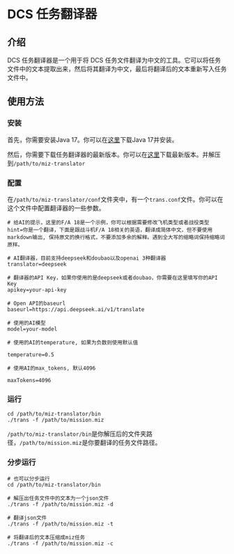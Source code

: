 # DCS 任务翻译器

## 介绍

DCS 任务翻译器是一个用于将 DCS 任务文件翻译为中文的工具。它可以将任务文件中的文本提取出来，然后将其翻译为中文，最后将翻译后的文本重新写入任务文件中。

## 使用方法

### 安装

首先，你需要安装Java 17。你可以在[这里](https://www.oracle.com/java/technologies/javase-jdk17-downloads.html)下载Java 17并安装。

然后，你需要下载任务翻译器的最新版本。你可以在[这里](https://github.com/leonchen83/miz-translator/releases/download/v1.0.0/miz-translator-release.zip)下载最新版本。并解压到`/path/to/miz-translator`

### 配置

在`/path/to/miz-translator/conf`文件夹中，有一个`trans.conf`文件。你可以在这个文件中配置翻译器的一些参数。

```properties
# 给AI的提示，这里的F/A 18是一个示例，你可以根据需要修改飞机类型或者战役类型
hint=你是一个翻译，下面是跟战斗机F/A 18相关的英语，翻译成简体中文，但不要使用markdown输出, 保持原文的换行格式，不要添加多余的解释。遇到全大写的缩略词保持缩略词原样。

# AI翻译器，目前支持deepseek和doubao以及openai 3种翻译器
translator=deepseek

# 翻译器的API Key，如果你使用的是deepseek或者doubao，你需要在这里填写你的API Key
apikey=your-api-key

# Open API的baseurl
baseurl=https://api.deepseek.ai/v1/translate

# 使用的AI模型
model=your-model

# 使用的AI的temperature, 如果为负数则使用默认值

temperature=0.5

# 使用AI的max_tokens, 默认4096

maxTokens=4096
```

### 运行

```shell
cd /path/to/miz-translator/bin
./trans -f /path/to/mission.miz
```

`/path/to/miz-translator/bin`是你解压后的文件夹路径，`/path/to/mission.miz`是你要翻译的任务文件路径。

### 分步运行

```shell
# 也可以分步运行
cd /path/to/miz-translator/bin

# 解压出任务文件中的文本为一个json文件
./trans -f /path/to/mission.miz -d

# 翻译json文件
./trans -f /path/to/mission.miz -t

# 将翻译后的文本压缩成miz任务
./trans -f /path/to/mission.miz -c
```

